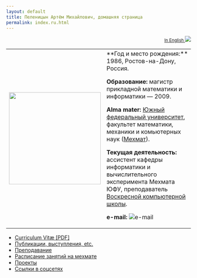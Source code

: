 ```yaml
---
layout: default
title: Пеленицын Артём Михайлович, домашняя страница
permalink: index.ru.html
---
```

<div align="right"> 
	<small>
		<a href="{{ site.baseurl }}index.en.html">
			In English <img src="/~ulysses/Pics/en.png" />
		</a>
	</small>
</div>

<table>
	<tr>
	<td>
		<img src="/~ulysses/Pics/Brazil-2014.jpg" height="250" valign border="0" />
	</td>
	<td valign="top">
**Год и место рождения:** 1986, Ростов-на-Дону, Россия.

**Образование:** магистр прикладной математики и информатики — 2009.

**Alma mater:** [Южный федеральный университет](http://sfedu.ru/), факультет математики, механики и комьютерных наук ([Мехмат](http://mmcs.sfedu.ru/)).

**Текущая деятельность:** ассистент кафедры информатики и вычислительного эксперимента Мехмата ЮФУ, преподаватель [Воскресной компьютерной школы](http://sunschool.mmcs.sfedu.ru/).

**e-mail:** ![e-mail](/~ulysses/Pics/mail.png)
	</td>
</table>

* [Curriculum Vitæ \[PDF\]](/~ulysses/cv.pdf)
* [Публикации, выступления, etc.](/~ulysses/papers.html)
* [Преподавание](/~ulysses/teaching)
* [Расписание занятий на мехмате](/~ulysses/timetable.html)
* [Проекты](/~ulysses/projects)
* [Ссылки в соцсетях](/~ulysses/links.html)
